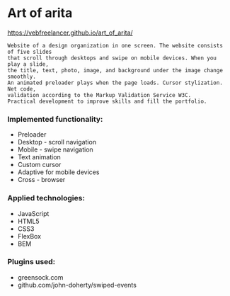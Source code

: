 # Art of arita
https://vebfreelancer.github.io/art_of_arita/
```
Website of a design organization in one screen. The website consists of five slides  
that scroll through desktops and swipe on mobile devices. When you play a slide,  
the title, text, photo, image, and background under the image change smoothly.  
An animated preloader plays when the page loads. Cursor stylization. Net code,  
validation according to the Markup Validation Service W3C.  
Practical development to improve skills and fill the portfolio.
```
### Implemented functionality:
- Preloader
- Desktop - scroll navigation
- Mobile - swipe navigation
- Text animation
- Custom cursor
- Adaptive for mobile devices
- Cross - browser
### Applied technologies:
- JavaScript
- HTML5
- CSS3
- FlexBox
- BEM
### Plugins used:
- greensock.com
- github.com/john-doherty/swiped-events
